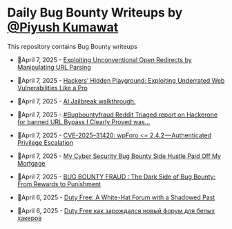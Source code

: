 # Daily Bug Bounty Writeups by [@Piyush Kumawat](https://twitter.com/piyush_supiy) 
This repository contains Bug Bounty writeups

<!-- BLOG-POST-LIST:START -->
 - 💯April 7, 2025 - [Exploiting Unconventional Open Redirects by Manipulating URL Parsing](https://medium.com/@itamar.yochpaz/exploiting-unconventional-open-redirects-by-manipulating-url-parsing-9e3eee575d31?source=rss------bug_bounty-5) 

 - 💯April 7, 2025 - [Hackers’ Hidden Playground: Exploiting Underrated Web Vulnerabilities Like a Pro](https://infosecwriteups.com/hackers-hidden-playground-exploiting-underrated-web-vulnerabilities-like-a-pro-e62ce0887ee7?source=rss------bug_bounty-5) 

 - 💯April 7, 2025 - [AI Jailbreak walkthrough.](https://medium.com/@anandrishav2228/ai-jailbreak-walkthrough-4be9229a8e53?source=rss------bug_bounty-5) 

 - 💯April 7, 2025 - [#Bugbountyfraud Reddit Triaged report on Hackerone for banned URL Bypass I Clearly Proved was…](https://medium.com/@krivadna_87390/bugbountyfraud-reddit-triaged-report-on-hackerone-for-banned-url-bypass-i-clearly-proved-was-0a0aff79578d?source=rss------bug_bounty-5) 

 - 💯April 7, 2025 - [CVE-2025–31420: wpForo &lt;= 2.4.2 — Authenticated Privilege Escalation](https://revan-ar.medium.com/cve-2025-31420-wpforo-2-4-2-authenticated-privilege-escalation-99b1aa7498b6?source=rss------bug_bounty-5) 

 - 💯April 7, 2025 - [My Cyber Security Bug Bounty Side Hustle Paid Off My Mortgage](https://medium.com/@swaroop.sy/my-cyber-security-bug-bounty-side-hustle-paid-off-my-mortgage-c7b31ad74219?source=rss------bug_bounty-5) 

 - 💯April 7, 2025 - [BUG BOUNTY FRAUD : The Dark Side of Bug Bounty: From Rewards to Punishment](https://medium.com/@krivadna_87390/bug-bounty-fraud-the-dark-side-of-bug-bounty-from-rewards-to-punishment-a2b671ec64b6?source=rss------bug_bounty-5) 

 - 💯April 6, 2025 - [Duty Free: A White-Hat Forum with a Shadowed Past](https://medium.com/@vasekpentester/duty-free-a-white-hat-forum-with-a-shadowed-past-5cc92ca1c3e7?source=rss------bug_bounty-5) 

 - 💯April 6, 2025 - [Duty Free как зарождался новый форум для белых хакеров](https://medium.com/@vasekpentester/duty-free-%D0%BA%D0%B0%D0%BA-%D0%B7%D0%B0%D1%80%D0%BE%D0%B6%D0%B4%D0%B0%D0%BB%D1%81%D1%8F-%D0%BD%D0%BE%D0%B2%D1%8B%D0%B9-%D1%84%D0%BE%D1%80%D1%83%D0%BC-%D0%B4%D0%BB%D1%8F-%D0%B1%D0%B5%D0%BB%D1%8B%D1%85-%D1%85%D0%B0%D0%BA%D0%B5%D1%80%D0%BE%D0%B2-55a0e83a1564?source=rss------bug_bounty-5) 
<!-- BLOG-POST-LIST:END -->
